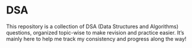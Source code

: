 # DSA
This repository is a collection of DSA (Data Structures and Algorithms) questions, organized topic-wise to make revision and practice easier. It’s mainly here to help me track my consistency and progress along the way!
